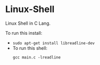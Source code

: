 # Linux-Shell
Linux Shell in C Lang.

To run this install:
- `sudo apt-get install libreadline-dev`
- To run this shell:
    ```
    gcc main.c -lreadline
    ```
  
